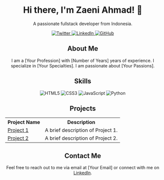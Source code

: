 <div align="center">
  <h1>Hi there, I'm Zaeni Ahmad! 👋</h1>
  <p>A passionate fullstack developer from Indonesia.</p>
  <a href="https://twitter.com/yourusername">
    <img src="https://img.shields.io/badge/Twitter-1DA1F2?style=for-the-badge&logo=twitter&logoColor=white" alt="Twitter">
  </a>
  <a href="https://linkedin.com/in/yourusername">
    <img src="https://img.shields.io/badge/LinkedIn-0077B5?style=for-the-badge&logo=linkedin&logoColor=white" alt="LinkedIn">
  </a>
  <a href="https://github.com/yourusername">
    <img src="https://img.shields.io/badge/GitHub-100000?style=for-the-badge&logo=github&logoColor=white" alt="GitHub">
  </a>
</div>

<div align="center">
  <h2>About Me</h2>
  <p>I am a [Your Profession] with [Number of Years] years of experience. I specialize in [Your Specialties]. I am passionate about [Your Passions].</p>
</div>

<div align="center">
  <h2>Skills</h2>
  <p>
    <img src="https://img.shields.io/badge/HTML5-E34F26?style=for-the-badge&logo=html5&logoColor=white" alt="HTML5">
    <img src="https://img.shields.io/badge/CSS3-1572B6?style=for-the-badge&logo=css3&logoColor=white" alt="CSS3">
    <img src="https://img.shields.io/badge/JavaScript-F7DF1E?style=for-the-badge&logo=javascript&logoColor=black" alt="JavaScript">
    <img src="https://img.shields.io/badge/Python-3776AB?style=for-the-badge&logo=python&logoColor=white" alt="Python">
    <!-- Add more skill badges as needed -->
  </p>
</div>

<div align="center">
  <h2>Projects</h2>
  <table>
    <tr>
      <th>Project Name</th>
      <th>Description</th>
    </tr>
    <tr>
      <td><a href="https://github.com/yourusername/project1">Project 1</a></td>
      <td>A brief description of Project 1.</td>
    </tr>
    <tr>
      <td><a href="https://github.com/yourusername/project2">Project 2</a></td>
      <td>A brief description of Project 2.</td>
    </tr>
    <!-- Add more project rows as needed -->
  </table>
</div>

<div align="center">
  <h2>Contact Me</h2>
  <p>Feel free to reach out to me via email at [Your Email] or connect with me on <a href="https://linkedin.com/in/yourusername">LinkedIn</a>.</p>
</div>
